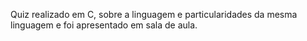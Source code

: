Quiz realizado em C, sobre a linguagem e particularidades da mesma linguagem e foi apresentado em sala de aula.
